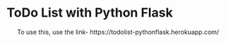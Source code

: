 # ToDo List with Python Flask
<ul>
  To use this, use the link- https://todolist-pythonflask.herokuapp.com/
</ul>
